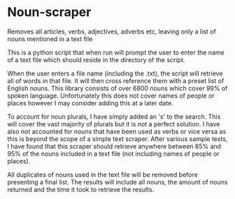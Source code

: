 # Noun-scraper
Removes all articles, verbs, adjectives, adverbs etc, leaving only a list of nouns mentioned in a text file

This is a python script that when run will prompt the user to enter the name of a text file which should reside in the directory of the script. 

When the user enters a file name (including the .txt), the script will retrieve all of words in that file. It will then cross reference them with a preset list of English nouns. This library consists of over 6800 nouns which cover 99% of spoken language. Unfortunately this does not cover names of people or places however I may consider adding this at a later date.

To account for noun plurals, I have simply added an 's' to the search. This will cover the vast majority of plurals but it is not a perfect solution. I have also not accounted for nouns that have been used as verbs or vice versa as this is beyond the scope of a simple text scraper. After various sample tests, I have found that this scraper should retrieve anywhere between 85% and 95% of the nouns included in a text file (not including names of people or places).

All duplicates of nouns used in the text file will be removed before presenting a final list. The results will include all nouns, the amount of nouns returned and the time it took to retrieve the results.
